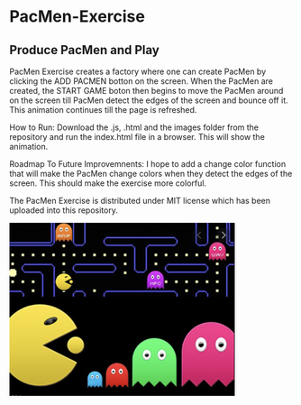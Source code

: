 # PacMen-Exercise
## Produce PacMen and Play
PacMen Exercise creates a factory where one can create PacMen by clicking the ADD PACMEN botton on the screen. When the PacMen are created, the START GAME boton then begins to move the PacMen around on the screen till PacMen detect the edges of the screen and bounce off it. This animation continues till the page is refreshed.

How to Run:
Download the .js, .html and the images folder from the repository and run the index.html file in a browser. This will show the animation.

Roadmap To Future Improvemnents:
I hope to add a change color function that will make the PacMen change colors when they detect the edges of the screen. This should make the exercise more colorful.

The PacMen Exercise is distributed under MIT license which has been uploaded into this repository.

<img src= "2Pac.png" width= '400'/>
